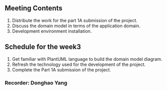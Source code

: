 ## Meeting Contents
1. Distribute the work for the part 1A submission of the project.
2. Discuss the domain model in terms of the application domain.
3. Development environment installation.

## Schedule for the week3
1. Get familiar with PlantUML language to build the domain model diagram.
2. Refresh the technology used for the development of the project.
3. Complete the Part 1A submission of the project.

### Recorder: Donghao Yang
